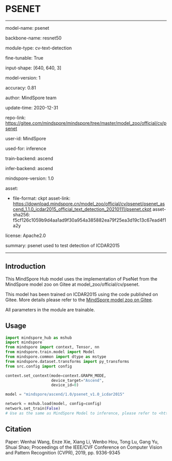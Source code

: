 # PSENET

---

model-name: psenet

backbone-name: resnet50

module-type: cv-text-detection

fine-tunable: True

input-shape: [640, 640, 3]

model-version: 1

accuracy: 0.81

author: MindSpore team

update-time: 2020-12-31

repo-link: <https://gitee.com/mindspore/mindspore/tree/master/model_zoo/official/cv/psenet>

user-id: MindSpore

used-for: inference

train-backend: ascend

infer-backend: ascend

mindspore-version: 1.0

asset:

-
    file-format: ckpt
    asset-link: <https://download.mindspore.cn/model_zoo/official/cv/psenet/psenet_ascend_1.1.0_icdar2015_official_text_detection_20210111/psenet.ckpt>
    asset-sha256: f5cf126c1059b9d4aa1ad9f30a954a385882ea79f25ea3d19c13c67ead4f1a2y

license: Apache2.0

summary: psenet used to test detection of ICDAR2015

---

## Introduction

This MindSpore Hub model uses the implementation of PseNet from the MindSpore model zoo on Gitee at model_zoo/official/cv/psenet.

This model has been trained on ICDAR2015 using the code published on Gitee. More details please refer to the [MindSpore model zoo on Gitee](https://gitee.com/mindspore/mindspore/tree/master/model_zoo/official/cv/psenet/README.md).

All parameters in the module are trainable.

## Usage

```python
import mindspore_hub as mshub
import mindspore
from mindspore import context, Tensor, nn
from mindspore.train.model import Model
from mindspore.common import dtype as mstype
from mindspore.dataset.transforms import py_transforms
from src.config import config

context.set_context(mode=context.GRAPH_MODE,
                    device_target="Ascend",
                    device_id=0)

model = "mindspore/ascend/1.0/psenet_v1.0_icdar2015"

network = mshub.load(model, config=config)
network.set_train(False)
# Use as the same as MindSpore Model to inference, please refer to <https://gitee.com/mindspore/mindspore/tree/master/model_zoo/official/cv/psenet>.
```

## Citation

Paper: Wenhai Wang, Enze Xie, Xiang Li, Wenbo Hou, Tong Lu, Gang Yu, Shuai Shao; Proceedings of the IEEE/CVF Conference on Computer Vision and Pattern Recognition (CVPR), 2019, pp. 9336-9345
